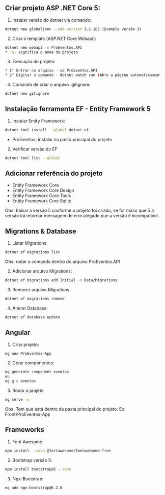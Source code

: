 ## Criar projeto ASP .NET Core 5:

1. Instalar versão do dotnet via comando:
  ```sh
dotnet new globaljson --sdk-version 3.1.102 (Exemplo versão 3)
 ```

2. Criar o template (ASP.NET Core Webapi):
```sh
dotnet new webapi -n ProEventos.API
* -n; significa o nome do projeto
```

3. Execução do projeto:
```sh
* 1° Entrar no arquivo - cd ProEventos.API
* 2° Digitar o comando - dotnet watch run (Abre a página automaticamente do Swagger)
```

4. Comando de criar o arquivo .gitignore:
```sh
dotnet new gitignore
```
## Instalação ferramenta EF - Entity Framework 5

1. Instalar Entity Framework:
```sh
dotnet tool install --global dotnet-ef
```
* ProEventos; instalar na pasta principal do projeto

2. Verificar versão do EF
```sh
dotnet tool list --global
```

## Adicionar referência do projeto
* Entity Framework Core 
* Entity Framework Core Design
* Entity Framework Core Tools
* Entity Framework Core Sqlite

Obs: baixar a versão 5 conforme o projeto foi criado, se for maior que 5 a versão irá retornar mensagem de erro alegado que a versão é incompatível.

## Migrations & Database

1. Listar Migrations:
```sh
dotnet ef migrations list
```
Obs: rodar o comando dentro do arquivo ProEventos.API

2. Adicionar arquivo Migrations:
```sh
dotnet ef migrations add Initial -o Data/Migrations
```

3. Remover arquivo Migrations:
```sh
dotnet ef migrations remove
```
4. Alterar Database:
```sh
dotnet ef database update
```

## Angular 

1. Criar projeto:
```sh
ng new ProEventos-App
```
2. Gerar componentes:
```sh
ng generate component eventos
ou
ng g c eventos
```
3. Rodar o projeto
```sh
ng serve -o
```
Obs: Tem que está dentro da pasta principal do projeto. Ex: Front/ProEventos-App

## Frameworks

1. Font Awesome:
```sh
npm install --save @fortawesome/fontawesome-free
```
2. Bootstrap versão 5:
```sh
npm install bootstrap@5 --save
```
3. Ngx-Bootstrap:
```sh
ng add ngx-bootstrap@6.2.0
```
